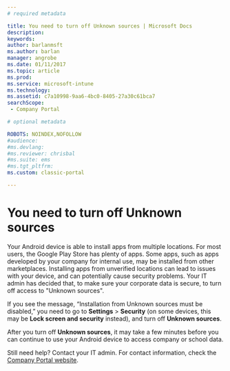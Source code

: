 ```yaml
---
# required metadata

title: You need to turn off Unknown sources | Microsoft Docs
description:
keywords:
author: barlanmsftms.author: barlan
manager: angrobe
ms.date: 01/11/2017
ms.topic: article
ms.prod:
ms.service: microsoft-intune
ms.technology:
ms.assetid: c7a10998-9aa6-4bc0-8405-27a30c61bca7searchScope: - Company Portal

# optional metadata

ROBOTS: NOINDEX,NOFOLLOW
#audience:
#ms.devlang:
#ms.reviewer: chrisbal
#ms.suite: ems
#ms.tgt_pltfrm:
ms.custom: classic-portal

---
```


# You need to turn off Unknown sources

Your Android device is able to install apps from multiple locations. For most users, the Google Play Store has plenty of apps. Some apps, such as apps developed by your company for internal use, may be installed from other marketplaces. Installing apps from unverified locations can lead to issues with your device, and can potentially cause security problems. Your IT admin has decided that, to make sure your corporate data is secure, to turn off access to "Unknown sources".

If you see the message, “Installation from Unknown sources must be disabled,” you need to go to **Settings** > **Security** (on some devices, this may be **Lock screen and security** instead), and turn off **Unknown sources**.

After you turn off **Unknown sources**, it may take a few minutes before you can continue to use your Android device to access company or school data.

Still need help? Contact your IT admin. For contact information, check the [Company Portal website](http://portal.manage.microsoft.com).
